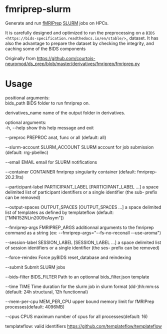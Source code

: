 # fmriprep-slurm
Generate and run [fMRIPrep](https://fmriprep.org/en/stable/) [SLURM](https://slurm.schedmd.com/documentation.html) jobs on HPCs.

It is carefully designed and optimized to run the preprocessing on a `BIDS <https://bids-specification.readthedocs.io/en/stable/>`_ dataset.
It has also the advantage to prepare the dataset by checking the integrity, and caching some of the BIDS components


Originally from https://github.com/courtois-neuromod/ds_prep/blob/master/derivatives/fmriprep/fmriprep.py

# Usage

positional arguments:  
  bids_path             BIDS folder to run fmriprep on.  

  derivatives_name      name of the output folder in derivatives.  

optional arguments:  
  -h, --help            show this help message and exit

  --preproc PREPROC     anat, func or all (default: all)

  --slurm-account SLURM_ACCOUNT
                        SLURM account for job submission (default: rrg-pbellec)

  --email EMAIL         email for SLURM notifications

  --container CONTAINER
                        fmriprep singularity container (default: fmriprep-20.2.1lts)

  --participant-label PARTICIPANT_LABEL [PARTICIPANT_LABEL ...]
                        a space delimited list of participant identifiers or a single identifier (the sub- prefix can be removed)

  --output-spaces OUTPUT_SPACES [OUTPUT_SPACES ...]
                        a space delimited list of templates as defined by templateflow (default: ["MNI152NLin2009cAsym"])

  --fmriprep-args FMRIPREP_ARGS
                        additionnal arguments to the fmriprep command as a string (ex: --fmriprep-args="--fs-no-reconall --use-aroma")

  --session-label SESSION_LABEL [SESSION_LABEL ...]
                        a space delimited list of session identifiers or a single identifier (the ses- prefix can be removed)

  --force-reindex       Force pyBIDS reset_database and reindexing

  --submit              Submit SLURM jobs

  --bids-filter BIDS_FILTER
                        Path to an optionnal bids_filter.json template

  --time TIME           Time duration for the slurm job in slurm format (dd-)hh:mm:ss (default: 24h structural, 12h functionnal)

  --mem-per-cpu MEM_PER_CPU
                        upper bound memory limit for fMRIPrep processes(default: 4096MB)
                        
  --cpus CPUS           maximum number of cpus for all processes(default: 16) 


templateflow: valid identifiers https://github.com/templateflow/templateflow
